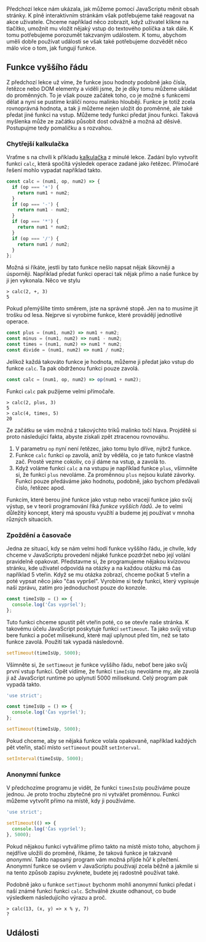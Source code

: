 Předchozí lekce nám ukázala, jak můžeme pomocí JavaScriptu měnit obsah stránky. K plně interaktivním stránkám však potřebujeme také reagovat na akce uživatele. Chceme například něco zobrazit, když uživatel klikne na tlačítko, umožnit mu vložit nějaký vstup do textového políčka a tak dále. K tomu potřebujeme porozumět takzvaným událostem. K tomu, abychom uměli dobře používat události se však také potřebujeme dozvědět něco málo více o tom, jak fungují funkce.

## Funkce vyššího řádu

Z předchozí lekce už víme, že funkce jsou hodnoty podobně jako čísla, řetězce nebo DOM elementy a viděli jsme, že je díky tomu můžeme ukládat do proměnných. To je však pouze začátek toho, co je možné s funkcemi dělat a nyní se pustíme králičí norou malinko hlouběji. Funkce je totiž zcela rovnoprávná hodnota, a tak ji můžeme nejen uložit do proměnné, ale také předat jiné funkci na vstup. Můžeme tedy funkci předat jinou funkci. Taková myšlenka může ze začátku působit dost odvážně a možná až děsivě. Postupujme tedy pomaličku a s rozvahou.

### Chytřejší kalkulačka

Vraťme s na chvíli k příkladu [kalkulačka](dom-funkce#exrc-kalkula%C4%8Dka) z minulé lekce. Zadání bylo vytvořit funkci `calc`, která spočítá výsledek operace zadané jako řetězec. Přímočaré řešení mohlo vypadat například takto.

```js
const calc = (num1, op, num2) => {
  if (op === '+') {
    return num1 + num2;
  }
  if (op === '-') {
    return num1 - num2;
  }
  if (op === '*') {
    return num1 * num2;
  }
  if (op === '/') {
    return num1 / num2;
  }
};
```

Možná si říkáte, jestli by tato funkce nešlo napsat nějak šikovněji a úsporněji. Například předat funkci operaci tak nějak přímo a naše funkce by ji jen vykonala. Něco ve stylu

```jscon
> calc(2, +, 3)
5
```

Pokud přemýšlíte tímto směrem, jste na správné stopě. Jen na to musíme jít trošku od lesa. Nejprve si vyrobíme funkce, které provádějí jednotlivé operace.

```js
const plus = (num1, num2) => num1 + num2;
const minus = (num1, num2) => num1 - num2;
const times = (num1, num2) => num1 * num2;
const divide = (num1, num2) => num1 / num2;
```

Jelikož každá takováto funkce je hodnota, můžeme ji předat jako vstup do funkce `calc`. Ta pak obdrženou funkci pouze zavolá.

```js
const calc = (num1, op, num2) => op(num1 + num2);
```

Funkci `calc` pak pužijeme velmi přímočaře.

```jscon
> calc(2, plus, 3)
5
> calc(4, times, 5)
20
```

Ze začátku se vám možná z takovýchto triků malinko točí hlava. Projdětě si proto následující fakta, abyste získali zpět ztracenou rovnováhu.

1. V parametru `op` nyní není řetězec, jako tomu bylo dříve, nýbrž funkce.
1. Funkce `calc` funkci `op` zavolá, aniž by věděla, co je tato funkce vlastně zač. Prostě vezme cokoliv, co jí dáme na vstup, a zavolá to.
1. Když voláme funkci `calc` a na vstupu je například funkce `plus`, všimněte si, že funkci `plus` nevoláme. Za proměnnou `plus` nejsou kulaté závorky. Funkci pouze předáváme jako hodnotu, podobně, jako bychom předávali číslo, řetězec apod.

Funkcím, které berou jiné funkce jako vstup nebo vracejí funkce jako svůj výstup, se v teorii programování říká _funkce vyšších řádů_. Je to velmi důležitý koncept, který má spoustu využítí a budeme jej používat v mnoha různých situacích.

### Zpoždění a časovače

Jedna ze situací, kdy se nám velmi hodí funkce vyššího řádu, je chvíle, kdy chceme v JavaScriptu provedení nějaké funkce pozdržet nebo její volání pravidelně opakovat. Představme si, že programujeme nějakou kvízovou stránku, kde uživatel odpovídá na otázky a na každou otázku má čas například 5 vteřin. Když se mu otázka zobrazí, chceme počkat 5 vteřin a poté vypsat něco jako "čas vypršel". Vyrobíme si tedy funkci, který vypisuje naši zprávu, zatím pro jednoduchost pouze do konzole.

```js
const timeIsUp = () => {
  console.log('Čas vypršel');
};
```

Tuto funkci chceme spustit pět vteřin poté, co se otevře naše stránka. K takovému účelu JavaScript poskytuje funkci `setTimeout`. Ta jako svůj vstup bere funkci a počet milisekund, které mají uplynout před tím, než se tato funkce zavolá. Použití tak vypadá následovně.

```js
setTimeout(timeIsUp, 5000);
```

Všimněte si, že `setTimeout` je funkce vyššího řádu, neboť bere jako svůj první vstup funkci. Opět vidíme, že funkci `timeIsUp` nevoláme my, ale zavolá ji až JavaScript runtime po uplynutí 5000 milisekund. Celý program pak vypadá takto.

```js
'use strict';

const timeIsUp = () => {
  console.log('Čas vypršel');
};

setTimeout(timeIsUp, 5000);
```

Pokud chceme, aby se nějaká funkce volala opakovaně, například každých pět vteřín, stačí místo `setTimeout` použít `setInterval`.

```js
setInterval(timeIsUp, 5000);
```

### Anonymní funkce

V předchozíme programu je vidět, že funkci `timesIsUp` používáme pouze jednou. Je proto trochu zbytečné pro ni vytvářet proměnnou. Funkci můžeme vytvořit přímo na místě, kdy ji používáme.

```js
'use strict';

setTimeout(() => {
  console.log('Čas vypršel');
}, 5000);
```

Pokud nějakou funkci vytváříme přímo takto na místě místo toho, abychom ji nejdříve uložili do proměné, říkáme, že taková funkce je takzvaně _anonymní_. Takto napsaný program vám možná přijde hůř k přečtení. Anonymní funkce se ovšem v JavaScriptu používají zcela běžně a jakmile si na tento způsob zapisu zvyknete, budete jej radostně používat také.

Podobně jako u funkce `setTimout` bychonm mohli anonymní funkci předat i naší známé funkci funkci `calc`. Schválně zkuste odhanout, co bude výsledkem následujícího výrazu a proč.

```jscon
> calc(13, (x, y) => x % y, 7)
?
```

## Události

